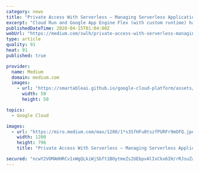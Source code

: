 ```yaml
---
category: news
title: "Private Access With Serverless — Managing Serverless Application Access in Google Cloud Platform (GCP)"
excerpt: "Cloud Run and Google App Engine Flex (with custom runtime) have been my prime serverless choices in Google Cloud Platform (GCP). Both offer a high degree of flexibility — with the ability to deploy with any runtime due to its configuration dependency as a Dockerfile. App Engine has been made available as a commercial tool for a longer period ..."
publishedDateTime: 2020-04-15T01:04:00Z
webUrl: "https://medium.com/swlh/private-access-with-serverless-managing-serverless-application-access-in-google-cloud-platform-857c74bc55cd"
type: article
quality: 91
heat: 91
published: true

provider:
  name: Medium
  domain: medium.com
  images:
    - url: "https://smartableai.github.io/google-cloud-platform/assets/images/organizations/medium.com-50x50.jpg"
      width: 50
      height: 50

topics:
  - Google Cloud

images:
  - url: "https://miro.medium.com/max/1200/1*s3SfHFu0tszfPURFr9mOFQ.jpeg"
    width: 1200
    height: 796
    title: "Private Access With Serverless — Managing Serverless Application Access in Google Cloud Platform (GCP)"

secured: "ncwY2VOMAHHRCv1xWgQLkiWjSbft1BOytmeZs2UEbpvAlIxCkx6IH/rRJsuZajf4CrK2BrD6GDFy8cQltfLBzzBqWCMWEmuc+ZIp9Bi1kEbHDyV1g7vvst3/HxZnk8QzIEc06Syg3iaKhKmVFdXU10t7pZ2ZBPtQvdDXG3YFBfxukIbLzmpJA4y0u1XWMVitwMk1eRf75HVXo0Oy9VLRL2BDn5+7+uOWtysPYWEJtRhI6v1fAiHaa1h52gn+QMX60NPfmgao5wa/1W1kfHL0LhFokuif2cnUZvde64qzYaMh7m7u+Hbkmtjgb9QC1KWPsC/0spCwIudvyNWQzMuIE2DrXaS0rnJZAQTPv9Kj/Yregf2GkbwetAPZw7di4db0M9kzmHuugkDZKuzUWVXBttcWtt9q2DI5uBbfyXzlhO9EFw5l4Wwu49TVft18QmdGF/g3WteFZJ3JEjNy1WkOhmLczVjdCZhwIPx9Nk+q7es=;6olqKqxS9Z8Wb7mnceltdA=="
---
```


